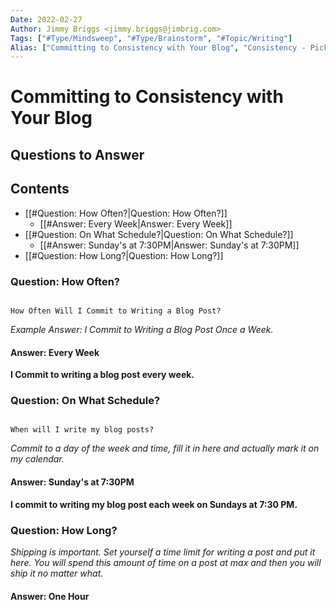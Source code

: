 ```yaml
---
Date: 2022-02-27
Author: Jimmy Briggs <jimmy.briggs@jimbrig.com>
Tags: ["#Type/Mindsweep", "#Type/Brainstorm", "#Topic/Writing"]
Alias: ["Committing to Consistency with Your Blog", "Consistency - Pick and Stick to Your Blog Posting Schedule"]
---
```


# Committing to Consistency with Your Blog

## Questions to Answer

## Contents

- [[#Question: How Often?|Question: How Often?]]
	- [[#Answer: Every Week|Answer: Every Week]]
- [[#Question: On What Schedule?|Question: On What Schedule?]]
	- [[#Answer: Sunday's at 7:30PM|Answer: Sunday's at 7:30PM]]
- [[#Question: How Long?|Question: How Long?]]


### Question: How Often?

```ad-question

How Often Will I Commit to Writing a Blog Post?

```

*Example Answer: I Commit to Writing a Blog Post Once a Week.*

#### Answer: Every Week

**I Commit to writing a blog post every week.**

### Question: On What Schedule?

```ad-question

When will I write my blog posts?

```

*Commit to a day of the week and time, fill it in here and actually mark it on my calendar.*

#### Answer: Sunday's at 7:30PM

**I commit to writing my blog post each week on Sundays at 7:30 PM.**

### Question: How Long?

*Shipping is important. Set yourself a time limit for writing a post and put it here. You will spend this amount of time on a post at max and then you will ship it no matter what.*

#### Answer: One Hour
